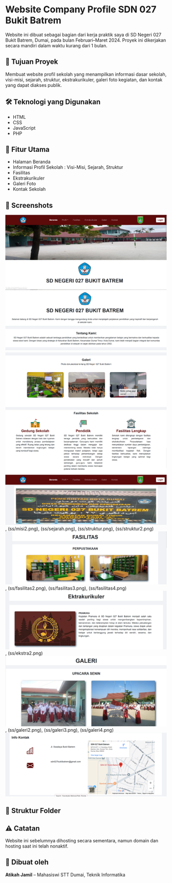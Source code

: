 # Website Company Profile SDN 027 Bukit Batrem

Website ini dibuat sebagai bagian dari kerja praktik saya di SD Negeri 027 Bukit Batrem, Dumai, pada bulan Februari–Maret 2024. Proyek ini dikerjakan secara mandiri dalam waktu kurang dari 1 bulan.

## 🎯 Tujuan Proyek
Membuat website profil sekolah yang menampilkan informasi dasar sekolah, visi-misi, sejarah, struktur, ekstrakurikuler, galeri foto kegiatan, dan kontak yang dapat diakses publik.

## 🛠️ Teknologi yang Digunakan
- HTML
- CSS
- JavaScript
- PHP

## 🧩 Fitur Utama
- Halaman Beranda
- Informasi Profil Sekolah : Visi-Misi, Sejarah, Struktur
- Fasilitas
- Ekstrakurikuler
- Galeri Foto
- Kontak Sekolah

## 📸 Screenshots
![Homepage](ss/home1.png)
![Homepage2](ss/home2.png)
![Homepage3](ss/home3.png)
![Homepage4](ss/home4.png)
![Profil](ss/visi1.png), (ss/misi2.png), (ss/sejarah.png), (ss/struktur.png), (ss/struktur2.png)
![Fasilitas](ss/fasilitas1.png), (ss/fasilitas2.png), (ss/fasilitas3.png), (ss/fasilitas4.png)
![Ekstrakurikuler](ss/ekstra1.png), (ss/ekstra2.png)
![Galeri](ss/galeri1.png), (ss/galeri2.png), (ss/galeri3.png), (ss/galeri4.png)
![Kontak](ss/kontak.png)

## 📁 Struktur Folder

## ⚠️ Catatan
Website ini sebelumnya dihosting secara sementara, namun domain dan hosting saat ini telah nonaktif.

## 👤 Dibuat oleh
**Atikah Jamil** – Mahasiswi STT Dumai, Teknik Informatika  
